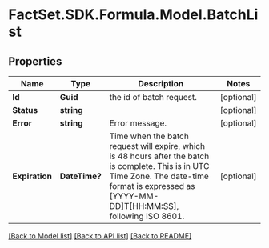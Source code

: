 # FactSet.SDK.Formula.Model.BatchList

## Properties

Name | Type | Description | Notes
------------ | ------------- | ------------- | -------------
**Id** | **Guid** | the id of batch request. | [optional] 
**Status** | **string** |  | [optional] 
**Error** | **string** | Error message. | [optional] 
**Expiration** | **DateTime?** | Time when the batch request will expire, which is 48 hours after the batch is complete. This is in UTC Time Zone. The date-time format is expressed as [YYYY-MM-DD]T[HH:MM:SS], following ISO 8601. | [optional] 

[[Back to Model list]](../README.md#documentation-for-models) [[Back to API list]](../README.md#documentation-for-api-endpoints) [[Back to README]](../README.md)

